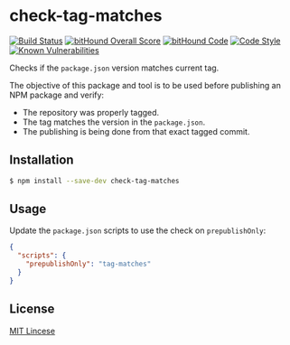# check-tag-matches

[![Build Status](https://travis-ci.org/autonomoussoftware/check-tag-matches.svg?branch=master)](https://travis-ci.org/autonomoussoftware/check-tag-matches)
[![bitHound Overall Score](https://www.bithound.io/github/autonomoussoftware/check-tag-matches/badges/score.svg)](https://www.bithound.io/github/autonomoussoftware/check-tag-matches)
[![bitHound Code](https://www.bithound.io/github/autonomoussoftware/check-tag-matches/badges/code.svg)](https://www.bithound.io/github/autonomoussoftware/check-tag-matches)
[![Code Style](https://img.shields.io/badge/code%20style-bloq-0063a6.svg)](https://github.com/bloq/eslint-config-bloq)
[![Known Vulnerabilities](https://snyk.io/test/github/autonomoussoftware/check-tag-matches/badge.svg?targetFile=package.json)](https://snyk.io/test/github/autonomoussoftware/check-tag-matches)

Checks if the `package.json` version matches current tag.

The objective of this package and tool is to be used before publishing an NPM package and verify:

- The repository was properly tagged.
- The tag matches the version in the `package.json`.
- The publishing is being done from that exact tagged commit.

## Installation

```bash
$ npm install --save-dev check-tag-matches
```

## Usage

Update the `package.json` scripts to use the check on `prepublishOnly`:

```json
{
  "scripts": {
    "prepublishOnly": "tag-matches"
  }
}
```

## License

[MIT Lincese](https://github.com/autonomoussoftware/check-tag-matches/blob/master/LICENSE)

